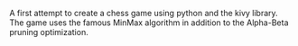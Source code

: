 A first attempt to create a chess game using python and the kivy library.
The game uses the famous MinMax algorithm in addition to the Alpha-Beta pruning optimization. 
